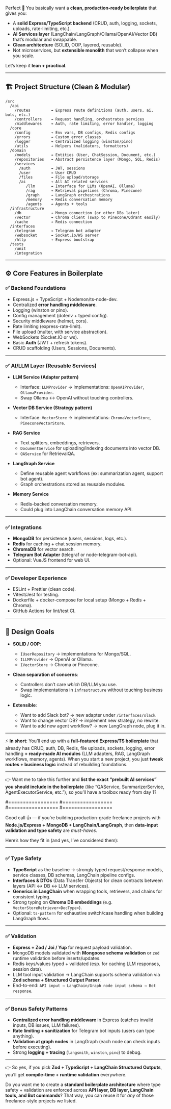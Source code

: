 <!--

# this contains list of features and things that this general project will contain:

# basically i want to build a reusable boilerplate that i can use for multiple similar projects:

# eg: clean api with oop and design patterns in mind, and Langchain/llm related features.

#======================

# tech stack:

  # nodeJs/express/ts => clean api and services => with OOP, design patterns and solid in mind!

  # all useful langchain features []

  # all useful langgraph features []

  #

#=====================



 -->

Perfect 🎯 You basically want a **clean, production-ready boilerplate** that gives you:

- A **solid Express/TypeScript backend** (CRUD, auth, logging, sockets, uploads, rate-limiting, etc.).
- **AI Services layer** (LangChain/LangGraph/Ollama/OpenAI/Vector DB) that’s modular and swappable.
- **Clean architecture** (SOLID, OOP, layered, reusable).
- Not microservices, but **extensible monolith** that won’t collapse when you scale.

Let’s keep it **lean + practical**.

---

## 🏗️ Project Structure (Clean & Modular)

```
/src
  /api
    /routes         → Express route definitions (auth, users, ai, bots, etc.)
    /controllers    → Request handling, orchestrates services
    /middlewares    → Auth, rate limiting, error handler, logging
  /core
    /config         → Env vars, DB configs, Redis configs
    /errors         → Custom error classes
    /logger         → Centralized logging (winston/pino)
    /utils          → Helpers (validators, formatters)
  /domain
    /models         → Entities (User, ChatSession, Document, etc.)
    /repositories   → Abstract persistence layer (Mongo, SQL, Redis)
    /services
      /auth         → JWT, sessions
      /user         → User CRUD
      /files        → File upload/storage
      /ai           → All AI related services
         /llm       → Interface for LLMs (OpenAI, Ollama)
         /rag       → Retrieval pipelines (Chroma, Pinecone)
         /graph     → LangGraph orchestrations
         /memory    → Redis conversation memory
         /agents    → Agents + tools
  /infrastructure
    /db             → Mongo connection (or other DBs later)
    /vector         → Chroma client (swap to Pinecone/Qdrant easily)
    /cache          → Redis connection
  /interfaces
    /telegram       → Telegram bot adapter
    /websocket      → Socket.io/WS server
    /http           → Express bootstrap
  /tests
    /unit
    /integration
```

---

## ⚙️ Core Features in Boilerplate

### ✅ Backend Foundations

- Express.js + TypeScript + Nodemon/ts-node-dev.
- Centralized **error handling middleware**.
- Logging (winston or pino).
- Config management (dotenv + typed config).
- Security middleware (helmet, cors).
- Rate limiting (express-rate-limit).
- File upload (multer, with service abstraction).
- WebSockets (Socket.IO or ws).
- Basic **Auth** (JWT + refresh tokens).
- CRUD scaffolding (Users, Sessions, Documents).

---

### ✅ AI/LLM Layer (Reusable Services)

- **LLM Service (Adapter pattern)**

  - Interface: `LLMProvider` → implementations: `OpenAIProvider`, `OllamaProvider`.
  - Swap Ollama ↔ OpenAI without touching controllers.

- **Vector DB Service (Strategy pattern)**

  - Interface: `VectorStore` → implementations: `ChromaVectorStore`, `PineconeVectorStore`.

- **RAG Service**

  - Text splitters, embeddings, retrievers.
  - `DocumentService` for uploading/indexing documents into vector DB.
  - `QAService` for RetrievalQA.

- **LangGraph Service**

  - Define reusable agent workflows (ex: summarization agent, support bot agent).
  - Graph orchestrations stored as reusable modules.

- **Memory Service**

  - Redis-backed conversation memory.
  - Could plug into LangChain conversation memory API.

---

### ✅ Integrations

- **MongoDB** for persistence (users, sessions, logs, etc.).
- **Redis** for caching + chat session memory.
- **ChromaDB** for vector search.
- **Telegram Bot Adapter** (telegraf or node-telegram-bot-api).
- Optional: VueJS frontend for web UI.

---

### ✅ Developer Experience

- ESLint + Prettier (clean code).
- Vitest/Jest for testing.
- Dockerfile + docker-compose for local setup (Mongo + Redis + Chroma).
- GitHub Actions for lint/test CI.

---

## 🧩 Design Goals

- **SOLID / OOP**:

  - `IUserRepository` → implementations for Mongo/SQL.
  - `ILLMProvider` → OpenAI or Ollama.
  - `IVectorStore` → Chroma or Pinecone.

- **Clean separation of concerns**:

  - Controllers don’t care _which_ DB/LLM you use.
  - Swap implementations in `infrastructure` without touching business logic.

- **Extensible**:

  - Want to add Slack bot? → new adapter under `/interfaces/slack`.
  - Want to change vector DB? → implement new strategy, no rewrite.
  - Want to add new agent workflow? → new LangGraph node, plug it in.

---

⚡ **In short**:
You’ll end up with a **full-featured Express/TS boilerplate** that already has CRUD, auth, DB, Redis, file uploads, sockets, logging, error handling **+ ready-made AI modules** (LLM adapters, RAG, LangGraph workflows, memory, agents).
When you start a new project, you just **tweak routes + business logic** instead of rebuilding foundations.

---

👉 Want me to take this further and **list the exact “prebuilt AI services” you should include in the boilerplate** (like “QAService, SummarizerService, AgentExecutorService, etc.”), so you’ll have a toolbox ready from day 1?

#=================
#=================
#=================
#=================

Good call 👍 — if you’re building production-grade freelance projects with **Node.js/Express + MongoDB + LangChain/LangGraph**, then **data-input validation and type safety** are _must-haves_.

Here’s how they fit in (and yes, I’ve considered them):

---

### ✅ Type Safety

- **TypeScript** as the baseline → strongly typed request/response models, service classes, DB schemas, LangChain pipeline configs.
- **Interfaces & DTOs** (Data Transfer Objects) for clean contracts between layers (API ↔ DB ↔ LLM services).
- **Generics in LangChain** when wrapping tools, retrievers, and chains for consistent typing.
- Strong typing on **Chroma DB embeddings** (e.g. `VectorStoreRetriever<DocType>`).
- Optional: `ts-pattern` for exhaustive switch/case handling when building LangGraph flows.

---

### ✅ Validation

- **Express + Zod / Joi / Yup** for request payload validation.
- MongoDB models validated with **Mongoose schema validation** or `zod` runtime validation before inserts/updates.
- Redis keys/values typed + validated (esp. for caching LLM responses, session data).
- LLM tool input validation → LangChain supports schema validation via **Zod schema + Structured Output Parser**.
- End-to-end: `API input → LangChain/Graph node input schema → Bot response`.

---

### ✅ Bonus Safety Patterns

- **Centralized error handling middleware** in Express (catches invalid inputs, DB issues, LLM failures).
- **Rate limiting + sanitization** for Telegram bot inputs (users can type anything).
- **Validation at graph nodes** in LangGraph (each node can check inputs before executing).
- Strong **logging + tracing** (`langsmith`, `winston`, `pino`) to debug.

---

👉 So yes, if you pick **Zod + TypeScript + LangChain Structured Outputs**, you’ll get **compile-time + runtime validation** everywhere.

Do you want me to create a **standard boilerplate architecture** where type safety + validation are enforced across **API layer, DB layer, LangChain tools, and Bot commands**? That way, you can reuse it for _any_ of those freelance-style projects we listed.
